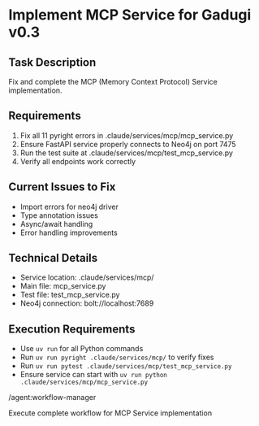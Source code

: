# Implement MCP Service for Gadugi v0.3

## Task Description
Fix and complete the MCP (Memory Context Protocol) Service implementation.

## Requirements
1. Fix all 11 pyright errors in .claude/services/mcp/mcp_service.py
2. Ensure FastAPI service properly connects to Neo4j on port 7475
3. Run the test suite at .claude/services/mcp/test_mcp_service.py
4. Verify all endpoints work correctly

## Current Issues to Fix
- Import errors for neo4j driver
- Type annotation issues
- Async/await handling
- Error handling improvements

## Technical Details
- Service location: .claude/services/mcp/
- Main file: mcp_service.py
- Test file: test_mcp_service.py
- Neo4j connection: bolt://localhost:7689

## Execution Requirements
- Use `uv run` for all Python commands
- Run `uv run pyright .claude/services/mcp/` to verify fixes
- Run `uv run pytest .claude/services/mcp/test_mcp_service.py`
- Ensure service can start with `uv run python .claude/services/mcp/mcp_service.py`

/agent:workflow-manager

Execute complete workflow for MCP Service implementation